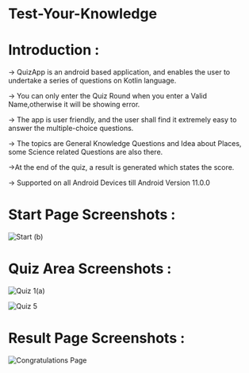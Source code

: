 # Test-Your-Knowledge

# Introduction : 
-> QuizApp is an android based application, and enables the user to undertake a series of questions on Kotlin language.

-> You can only enter the Quiz Round when you enter a Valid Name,otherwise it will be showing error.

-> The app is user friendly, and the user shall find it extremely easy to answer the multiple-choice questions.

-> The topics are General Knowledge Questions and Idea about Places, some Science related Questions are also there.

->At the end of the quiz, a result is generated which states the score.

-> Supported on all Android Devices till Android Version 11.0.0

# Start Page Screenshots :
![Start (b)](https://user-images.githubusercontent.com/91545371/185746937-5f07657b-3cd3-4499-880b-411b9410c65b.jpg)

# Quiz Area Screenshots :
![Quiz 1(a)](https://user-images.githubusercontent.com/91545371/185746959-c648b428-a1f6-42fb-8089-372c90da3431.jpg)

![Quiz 5](https://user-images.githubusercontent.com/91545371/185746973-4ecaccfc-51a0-410d-8cdb-a05af91b1308.jpg)

# Result Page Screenshots :
![Congratulations Page](https://user-images.githubusercontent.com/91545371/185747050-46dd4dc3-4f15-488c-9246-88071a495b88.jpg)

